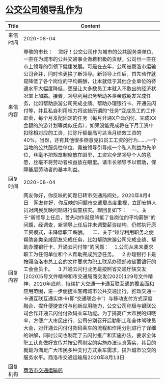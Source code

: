 # <a href="http://www.shangluo.gov.cn/zmhd/ldxxxx.jsp?urltype=leadermail.LeaderMailContentUrl&wbtreeid=1112&leadermailid=6275">公交公司领导乱作为</a>
| Title |                                                                                                                                                                                                                                                                                                                               Content                                                                                                                                                                                                                                                                                                                                |
|:-----:|----------------------------------------------------------------------------------------------------------------------------------------------------------------------------------------------------------------------------------------------------------------------------------------------------------------------------------------------------------------------------------------------------------------------------------------------------------------------------------------------------------------------------------------------------------------------------------------------------------------------------------------------------------------------|
| 来信时间  | 2020-08-04                                                                                                                                                                                                                                                                                                                                                                                                                                                                                                                                                                                                                                                           |
| 来信内容  | 尊敬的市长：    您好！公交公司作为城市的公共服务类单位，一直在为城市的公共交通事业做着积极的贡献，公司也一直在市上领导的引领下健康发展。可是在去年，公司被商洛市运输公司合并，同时也更换了新领导。新领导上任后，首先动作就是降低了各个岗位的平均薪酬，让本就低于其他企业单位的待遇水平大幅度降低，更是让大多数员工本就入不敷出的经济状况雪上加霜。接着，领导利用职务帮助各类亲戚朋友完成任务，比如帮助旅游公司完成业绩、帮助办理银行卡、开通云闪付等，并且私自利用权力将这些所谓的“任务”变成员工的工作职责，每个月发配固定的任务（每月开通X户云闪付、完成XX金额的旅游计划等类似任务），如果没能完成将在下月工资中扣除相对应的工资，扣除斤额最高可达当月绩效工资的40%。当然，还有其他很多随意克扣员工工资的行为.......一个当地的公共服务性单位，竟被领导引导成一个私人利益为先单位，丝毫不把规章制度放在眼里，工资完全是领导个人的意愿，丝毫不将劳动者权益放在眼里。请市长领导予以帮助，保障基层劳动者的基本利益。                                                                                                                                                                                                   |
| 回复时间  | 2020-08-04                                                                                                                                                                                                                                                                                                                                                                                                                                                                                                                                                                                                                                                           |
| 回复内容  | 网友你好，你反映的问题已转市交通局阅处。2020年8月4日    网友你好，你反映的问题市交通局高度重视，立即安排人员对网民反映问题进行调查核实。现回复如下：    一、关于“新领导上任后，首先动作就是降低了各岗位的平均薪酬”的问题，经调查，新领导上任后并未调整薪资结构，仍然执行原工资模式，未降低职工薪酬。    二、关于“领导利用职务之便帮助各类亲戚朋友完成任务，比如帮助旅游公司完成业绩、帮助办理银行卡、开通云闪付等”的问题：    1.公司从来未要求职工为任何单位和个人帮助完成旅游任务。    2.办理银行卡是按照商洛市总工会的文件要求为职工联系办理邮政储蓄银行的工会会员卡。    3.开通云闪付业务是按照省交通厅陕交发[2020]5号文件精神和市交通局商交发[2020]129号文件精神，2020年底前，持续扩大交通一卡通互联互通的覆盖面和应用范围，进一步便捷乘客跨城市公共交通出行，推动交通一卡通互联互通实体卡(即“交通联合卡”）与移动支付方式深度融合，提升便捷支付与创新应用能力，公交公司积极与银联公司合作开通云闪付付款码乘车功能。为了提高广大市民的知晓率，方便广大市民出行，公司分别召开后勤职工和全体驾驶员大会，对开通云闪付付款码乘车的流程和作用分别进行了详细的讲解，同时公司也制定了云闪付推广和实施办法，要求全体职工认真做好宣传并按公司制定的实施办法认真落实，其目的就是为满足广大市民多种支付方式乘车需求，提升城市公交的服务水平。商洛市交通运输局2020年8月13日 |
| 回复机构  | <a href="../../categories/agencies/商洛市交通运输局.md">商洛市交通运输局</a>                                                                                                                                                                                                                                                                                                                                                                                                                                                                                                                                                                                                           |